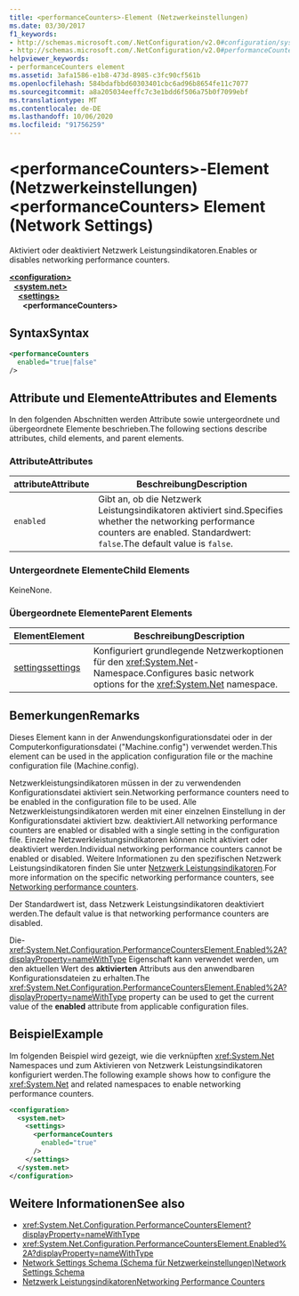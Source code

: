 ```yaml
---
title: <performanceCounters>-Element (Netzwerkeinstellungen)
ms.date: 03/30/2017
f1_keywords:
- http://schemas.microsoft.com/.NetConfiguration/v2.0#configuration/system.net/settings/performanceCounters
- http://schemas.microsoft.com/.NetConfiguration/v2.0#performanceCounters
helpviewer_keywords:
- performanceCounters element
ms.assetid: 3afa1586-e1b8-473d-8985-c3fc90cf561b
ms.openlocfilehash: 584bdafbbd60303401cbc6ad96b8654fe11c7077
ms.sourcegitcommit: a8a205034eeffc7c3e1bdd6f506a75b0f7099ebf
ms.translationtype: MT
ms.contentlocale: de-DE
ms.lasthandoff: 10/06/2020
ms.locfileid: "91756259"
---
```

# <a name="performancecounters-element-network-settings"></a><span data-ttu-id="ab01d-102">\<performanceCounters>-Element (Netzwerkeinstellungen)</span><span class="sxs-lookup"><span data-stu-id="ab01d-102">\<performanceCounters> Element (Network Settings)</span></span>

<span data-ttu-id="ab01d-103">Aktiviert oder deaktiviert Netzwerk Leistungsindikatoren.</span><span class="sxs-lookup"><span data-stu-id="ab01d-103">Enables or disables networking performance counters.</span></span>  

[**\<configuration>**](../configuration-element.md)\
&nbsp;&nbsp;[**\<system.net>**](system-net-element-network-settings.md)\
&nbsp;&nbsp;&nbsp;&nbsp;[**\<settings>**](settings-element-network-settings.md)\
&nbsp;&nbsp;&nbsp;&nbsp;&nbsp;&nbsp;**\<performanceCounters>**

## <a name="syntax"></a><span data-ttu-id="ab01d-104">Syntax</span><span class="sxs-lookup"><span data-stu-id="ab01d-104">Syntax</span></span>  
  
```xml  
<performanceCounters  
  enabled="true|false"  
/>  
```  
  
## <a name="attributes-and-elements"></a><span data-ttu-id="ab01d-105">Attribute und Elemente</span><span class="sxs-lookup"><span data-stu-id="ab01d-105">Attributes and Elements</span></span>  

 <span data-ttu-id="ab01d-106">In den folgenden Abschnitten werden Attribute sowie untergeordnete und übergeordnete Elemente beschrieben.</span><span class="sxs-lookup"><span data-stu-id="ab01d-106">The following sections describe attributes, child elements, and parent elements.</span></span>  
  
### <a name="attributes"></a><span data-ttu-id="ab01d-107">Attribute</span><span class="sxs-lookup"><span data-stu-id="ab01d-107">Attributes</span></span>  
  
|<span data-ttu-id="ab01d-108">attribute</span><span class="sxs-lookup"><span data-stu-id="ab01d-108">Attribute</span></span>|<span data-ttu-id="ab01d-109">Beschreibung</span><span class="sxs-lookup"><span data-stu-id="ab01d-109">Description</span></span>|  
|---------------|-----------------|  
|`enabled`|<span data-ttu-id="ab01d-110">Gibt an, ob die Netzwerk Leistungsindikatoren aktiviert sind.</span><span class="sxs-lookup"><span data-stu-id="ab01d-110">Specifies whether the networking performance counters are enabled.</span></span> <span data-ttu-id="ab01d-111">Standardwert: `false`.</span><span class="sxs-lookup"><span data-stu-id="ab01d-111">The default value is `false`.</span></span>|  
  
### <a name="child-elements"></a><span data-ttu-id="ab01d-112">Untergeordnete Elemente</span><span class="sxs-lookup"><span data-stu-id="ab01d-112">Child Elements</span></span>  

 <span data-ttu-id="ab01d-113">Keine</span><span class="sxs-lookup"><span data-stu-id="ab01d-113">None.</span></span>  
  
### <a name="parent-elements"></a><span data-ttu-id="ab01d-114">Übergeordnete Elemente</span><span class="sxs-lookup"><span data-stu-id="ab01d-114">Parent Elements</span></span>  
  
|<span data-ttu-id="ab01d-115">Element</span><span class="sxs-lookup"><span data-stu-id="ab01d-115">Element</span></span>|<span data-ttu-id="ab01d-116">Beschreibung</span><span class="sxs-lookup"><span data-stu-id="ab01d-116">Description</span></span>|  
|-------------|-----------------|  
|[<span data-ttu-id="ab01d-117">settings</span><span class="sxs-lookup"><span data-stu-id="ab01d-117">settings</span></span>](settings-element-network-settings.md)|<span data-ttu-id="ab01d-118">Konfiguriert grundlegende Netzwerkoptionen für den <xref:System.Net>-Namespace.</span><span class="sxs-lookup"><span data-stu-id="ab01d-118">Configures basic network options for the <xref:System.Net> namespace.</span></span>|  
  
## <a name="remarks"></a><span data-ttu-id="ab01d-119">Bemerkungen</span><span class="sxs-lookup"><span data-stu-id="ab01d-119">Remarks</span></span>  

 <span data-ttu-id="ab01d-120">Dieses Element kann in der Anwendungskonfigurationsdatei oder in der Computerkonfigurationsdatei ("Machine.config") verwendet werden.</span><span class="sxs-lookup"><span data-stu-id="ab01d-120">This element can be used in the application configuration file or the machine configuration file (Machine.config).</span></span>  
  
 <span data-ttu-id="ab01d-121">Netzwerkleistungsindikatoren müssen in der zu verwendenden Konfigurationsdatei aktiviert sein.</span><span class="sxs-lookup"><span data-stu-id="ab01d-121">Networking performance counters need to be enabled in the configuration file to be used.</span></span> <span data-ttu-id="ab01d-122">Alle Netzwerkleistungsindikatoren werden mit einer einzelnen Einstellung in der Konfigurationsdatei aktiviert bzw. deaktiviert.</span><span class="sxs-lookup"><span data-stu-id="ab01d-122">All networking performance counters are enabled or disabled with a single setting in the configuration file.</span></span> <span data-ttu-id="ab01d-123">Einzelne Netzwerkleistungsindikatoren können nicht aktiviert oder deaktiviert werden.</span><span class="sxs-lookup"><span data-stu-id="ab01d-123">Individual networking performance counters cannot be enabled or disabled.</span></span> <span data-ttu-id="ab01d-124">Weitere Informationen zu den spezifischen Netzwerk Leistungsindikatoren finden Sie unter [Netzwerk Leistungsindikatoren](../../../debug-trace-profile/performance-counters.md#networking-performance-counters).</span><span class="sxs-lookup"><span data-stu-id="ab01d-124">For more information on the specific networking performance counters, see [Networking performance counters](../../../debug-trace-profile/performance-counters.md#networking-performance-counters).</span></span>  
  
 <span data-ttu-id="ab01d-125">Der Standardwert ist, dass Netzwerk Leistungsindikatoren deaktiviert werden.</span><span class="sxs-lookup"><span data-stu-id="ab01d-125">The default value is that networking performance counters are disabled.</span></span>  
  
 <span data-ttu-id="ab01d-126">Die- <xref:System.Net.Configuration.PerformanceCountersElement.Enabled%2A?displayProperty=nameWithType> Eigenschaft kann verwendet werden, um den aktuellen Wert des **aktivierten** Attributs aus den anwendbaren Konfigurationsdateien zu erhalten.</span><span class="sxs-lookup"><span data-stu-id="ab01d-126">The <xref:System.Net.Configuration.PerformanceCountersElement.Enabled%2A?displayProperty=nameWithType> property can be used to get the current value of the **enabled** attribute from applicable configuration files.</span></span>  
  
## <a name="example"></a><span data-ttu-id="ab01d-127">Beispiel</span><span class="sxs-lookup"><span data-stu-id="ab01d-127">Example</span></span>  

 <span data-ttu-id="ab01d-128">Im folgenden Beispiel wird gezeigt, wie die verknüpften <xref:System.Net> Namespaces und zum Aktivieren von Netzwerk Leistungsindikatoren konfiguriert werden.</span><span class="sxs-lookup"><span data-stu-id="ab01d-128">The following example shows how to configure the <xref:System.Net> and related namespaces to enable networking performance counters.</span></span>  
  
```xml  
<configuration>  
  <system.net>  
    <settings>  
      <performanceCounters  
        enabled="true"  
      />  
    </settings>  
  </system.net>  
</configuration>  
```  
  
## <a name="see-also"></a><span data-ttu-id="ab01d-129">Weitere Informationen</span><span class="sxs-lookup"><span data-stu-id="ab01d-129">See also</span></span>

- <xref:System.Net.Configuration.PerformanceCountersElement?displayProperty=nameWithType>
- <xref:System.Net.Configuration.PerformanceCountersElement.Enabled%2A?displayProperty=nameWithType>
- [<span data-ttu-id="ab01d-130">Network Settings Schema (Schema für Netzwerkeinstellungen)</span><span class="sxs-lookup"><span data-stu-id="ab01d-130">Network Settings Schema</span></span>](index.md)
- [<span data-ttu-id="ab01d-131">Netzwerk Leistungsindikatoren</span><span class="sxs-lookup"><span data-stu-id="ab01d-131">Networking Performance Counters</span></span>](../../../debug-trace-profile/performance-counters.md#networking-performance-counters)
